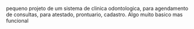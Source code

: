 pequeno projeto de um sistema de clinica odontologica, para agendamento de consultas, para atestado, prontuario, cadastro. Algo muito basico mas funcional 

